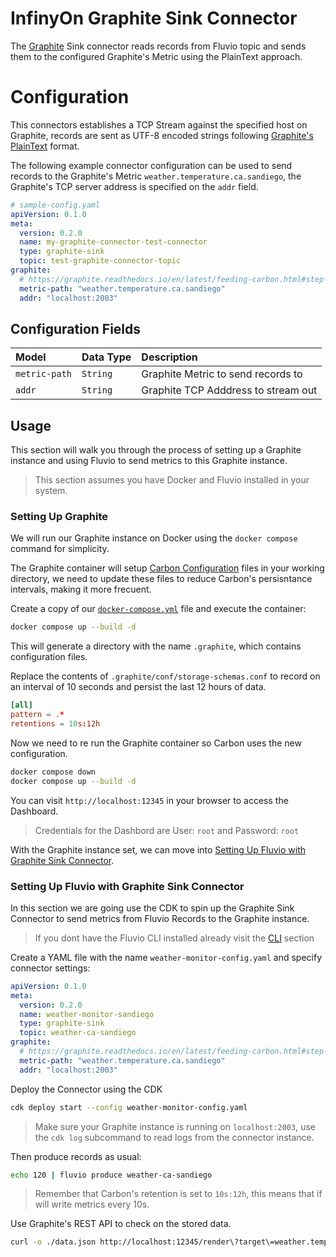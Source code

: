 # InfinyOn Graphite Sink Connector
The [Graphite][4] Sink connector reads records from Fluvio topic and sends them to
the configured Graphite's Metric using the PlainText approach.

# Configuration

This connectors establishes a TCP Stream against the specified host on Graphite,
records are sent as UTF-8 encoded strings following [Graphite's PlainText][5] format.

The following example connector configuration can be used to send records to
the Graphite's Metric `weather.temperature.ca.sandiego`, the Graphite's TCP
server address is specified on the `addr` field.

```yaml
# sample-config.yaml
apiVersion: 0.1.0
meta:
  version: 0.2.0
  name: my-graphite-connector-test-connector
  type: graphite-sink
  topic: test-graphite-connector-topic
graphite:
  # https://graphite.readthedocs.io/en/latest/feeding-carbon.html#step-1-plan-a-naming-hierarchy
  metric-path: "weather.temperature.ca.sandiego"
  addr: "localhost:2003"
```

## Configuration Fields

| Model           | Data Type | Description                         |
|:----------------|:----------|:------------------------------------|
| `metric-path`   | `String`  | Graphite Metric to send records to  |
| `addr`          | `String`  | Graphite TCP Adddress to stream out |

## Usage

This section will walk you through the process of setting up a Graphite
instance and using Fluvio to send metrics to this Graphite instance.

> This section assumes you have Docker and Fluvio installed in your system.

### Setting Up Graphite

We will run our Graphite instance on Docker using the `docker compose` command
for simplicity.

The Graphite container will setup [Carbon Configuration][6] files in your
working directory, we need to update these files to reduce Carbon's persisntance
intervals, making it more frecuent.

Create a copy of our [`docker-compose.yml`][7] file and execute the container:

```bash
docker compose up --build -d
```

This will generate a directory with the name `.graphite`, which contains
configuration files.

Replace the contents of `.graphite/conf/storage-schemas.conf` to record on an
interval of 10 seconds and persist the last 12 hours of data.

```conf
[all]
pattern = .*
retentions = 10s:12h
```

Now we need to re run the Graphite container so Carbon uses the new
configuration.

```bash
docker compose down
docker compose up --build -d
```

You can visit `http://localhost:12345` in your browser to access the Dashboard.

> Credentials for the Dashbord are User: `root` and Password: `root`

With the Graphite instance set, we can move into [Setting Up Fluvio with Graphite Sink Connector][8].

### Setting Up Fluvio with Graphite Sink Connector

In this section we are going use the CDK to spin up the Graphite Sink Connector
to send metrics from Fluvio Records to the Graphite instance.


> If you dont have the Fluvio CLI installed already visit the [CLI][2] section

Create a YAML file with the name `weather-monitor-config.yaml` and specify connector settings:

```yaml
apiVersion: 0.1.0
meta:
  version: 0.2.0
  name: weather-monitor-sandiego
  type: graphite-sink
  topic: weather-ca-sandiego
graphite:
  # https://graphite.readthedocs.io/en/latest/feeding-carbon.html#step-1-plan-a-naming-hierarchy
  metric-path: "weather.temperature.ca.sandiego"
  addr: "localhost:2003"
```

Deploy the Connector using the CDK

```bash
cdk deploy start --config weather-monitor-config.yaml
```

> Make sure your Graphite instance is running on `localhost:2003`, use the
> `cdk log` subcommand to read logs from the connector instance.

Then produce records as usual:

```bash
echo 120 | fluvio produce weather-ca-sandiego
```

> Remember that Carbon's retention is set to `10s:12h`, this means that if will
> write metrics every 10s.

Use Graphite's REST API to check on the stored data.

```bash
curl -o ./data.json http://localhost:12345/render\?target\=weather.temperature.ca.sandiego\&format\=json\&noNullPoints
```

[1]: https://infinyon.cloud/login
[2]: https://www.fluvio.io/cli/
[3]: https://github.com/infinyon/graphite-sink-connector/blob/main/CONTRIBUTING.md
[4]: https://graphiteapp.org/
[5]: https://graphite.readthedocs.io/en/latest/feeding-carbon.html#the-plaintext-protocol
[6]: https://graphite.readthedocs.io/en/latest/config-carbon.html#storage-schemas-conf
[7]: https://github.com/infinyon/graphite-sink-connector/blob/main/docker-compose.yml
[8]: #setting-up-fluvio-with-graphite-sink-connector
